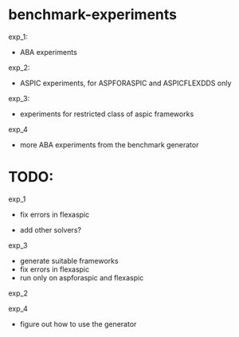 # benchmark-experiments


exp_1:
- ABA experiments

exp_2:
 - ASPIC experiments, for ASPFORASPIC and ASPICFLEXDDS only

exp_3:
 - experiments for restricted class of aspic frameworks

exp_4
 - more ABA experiments from the benchmark generator



 # TODO: 
 exp_1
 - fix errors in flexaspic
 * add other solvers?

 exp_3
 - generate suitable frameworks
 - fix errors in flexaspic
 - run only on aspforaspic and flexaspic

 exp_2

 exp_4
 - figure out how to use the generator

